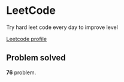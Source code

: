 # LeetCode

Try hard leet code every day to improve level

[ Leetcode profile ](https://leetcode.com/u/orgball2608/)

## Problem solved

**76** problem.
